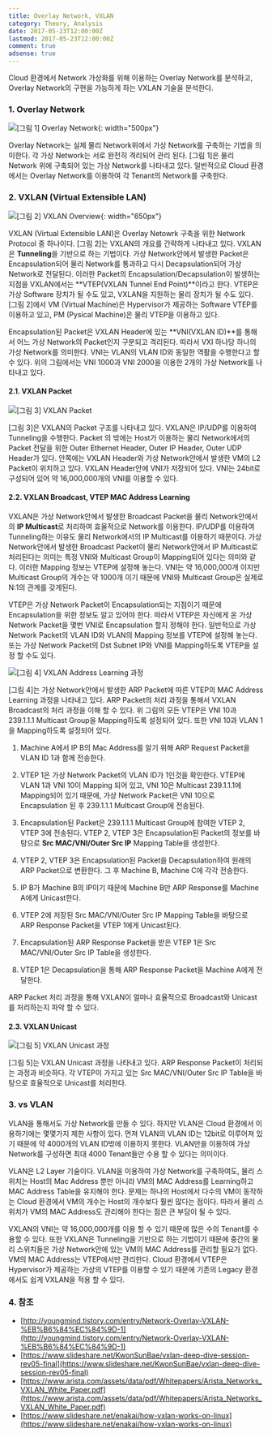 ```yaml
---
title: Overlay Network, VXLAN
category: Theory, Analysis
date: 2017-05-23T12:00:00Z
lastmod: 2017-05-23T12:00:00Z
comment: true
adsense: true
---
```


Cloud 환경에서 Network 가상화를 위해 이용하는 Overlay Network를 분석하고, Overlay Network의 구현을 가능하게 하는 VXLAN 기술을 분석한다.

### 1. Overlay Network

![[그림 1] Overlay Network]({{site.baseurl}}/images/theory_analysis/Overlay_Network_VXLAN/Overlay.PNG){: width="500px"}

Overlay Network는 실제 물리 Network위에서 가상 Network를 구축하는 기법을 의미한다. 각 가상 Network는 서로 완전히 격리되어 관리 된다. [그림 1]은 물리 Network 위에 구축되어 있는 가상 Network를 나타내고 있다. 일반적으로 Cloud 환경에서는 Overlay Network를 이용하여 각 Tenant의 Network를 구축한다.

### 2. VXLAN (Virtual Extensible LAN)

![[그림 2] VXLAN Overview]({{site.baseurl}}/images/theory_analysis/Overlay_Network_VXLAN/VXLAN_Overview.PNG){: width="650px"}

VXLAN (Virtual Extensible LAN)은 Overlay Netowrk 구축을 위한 Network Protocol 중 하나이다. [그림 2]는 VXLAN의 개요를 간략하게 나타내고 있다. VXLAN은 **Tunneling**을 기반으로 하는 기법이다. 가상 Network안에서 발생한 Packet은 Encapsulation되어 물리 Network를 통과하고 다시 Decapsulation되어 가상 Network로 전달된다. 이러한 Packet의 Encapsulation/Decapsulation이 발생하는 지점을 VXLAN에서는 **VTEP(VXLAN Tunnel End Point)**이라고 한다. VTEP은 가상 Software 장치가 될 수도 있고, VXLAN을 지원하는 물리 장치가 될 수도 있다. [그림 2]에서 VM (Virtual Machine)은 Hypervisor가 제공하는 Software VTEP를 이용하고 있고, PM (Pysical Machine)은 물리 VTEP을 이용하고 있다.

Encapsulation된 Packet은 VXLAN Header에 있는 **VNI(VXLAN ID)**를 통해서 어느 가상 Network의 Packet인지 구분되고 격리된다. 따라서 VXI 하나당 하나의 가상 Network를 의미한다. VNI는 VLAN의 VLAN ID와 동일한 역활을 수행한다고 할 수 있다. 위의 그림에서는 VNI 1000과 VNI 2000을 이용한 2개의 가상 Network를 나타내고 있다.

#### 2.1. VXLAN Packet

![[그림 3] VXLAN Packet]({{site.baseurl}}/images/theory_analysis/Overlay_Network_VXLAN/VXLAN_Packet.PNG)

[그림 3]은 VXLAN의 Packet 구조를 나타내고 있다. VXLAN은 IP/UDP를 이용하여 Tunneling을 수행한다. Packet 의 밖에는 Host가 이용하는 물리 Network에서의 Packet 전달을 위한 Outer Ethernet Header, Outer IP Header, Outer UDP Header가 있다. 안쪽에는 VXLAN Header와 가상 Network안에서 발생한 VM의 L2 Packet이 위치하고 있다. VXLAN Header안에 VNI가 저장되어 있다. VNI는 24bit로 구성되어 있어 약 16,000,000개의 VNI를 이용할 수 있다.

#### 2.2. VXLAN Broadcast, VTEP MAC Address Learning

VXLAN은 가상 Network안에서 발생한 Broadcast Packet을 물리 Network안에서의 **IP Multicast**로 처리하여 효율적으로 Network를 이용한다. IP/UDP를 이용하여 Tunneling하는 이유도 물리 Network에서의 IP Multicast를 이용하기 때문이다. 가상 Network안에서 발생한 Broadcast Packet이 물리 Network안에서 IP Multicast로 처리된다는 의미는 특정 VNI와 Multicast Group이 Mapping되어 있다는 의미와 같다. 이러한 Mapping 정보는 VTEP에 설정해 놓는다. VNI는 약 16,000,000개 이지만 Multicast Group의 개수는 약 1000개 이기 때문에 VNI와 Multicast Group은 실제로 N:1의 관계를 갖게된다.

VTEP은 가상 Network Packet이 Encapsulation되는 지점이기 때문에 Encapsulation을 위한 정보도 알고 있어야 한다. 따라서 VTEP은 자신에게 온 가상 Network Packet을 몇번 VNI로 Encapsulation 할지 정해야 한다. 일반적으로 가상 Network Packet의 VLAN ID와 VLAN의 Mapping 정보를 VTEP에 설정해 놓는다. 또는 가상 Network Packet의 Dst Subnet IP와 VNI를 Mapping하도록 VTEP을 설정 할 수도 있다.

![[그림 4] VXLAN Address Learning 과정]({{site.baseurl}}/images/theory_analysis/Overlay_Network_VXLAN/VXLAN_Address_Learning.PNG)

[그림 4]는 가상 Network안에서 발생한 ARP Packet에 따른 VTEP의 MAC Address Learning 과정을 나타내고 있다. ARP Packet의 처리 과정을 통해서 VXLAN Broadcast의 처리 과정을 이해 할 수 있다. 위 그림의 모든 VTEP은 VNI 10과 239.1.1.1 Multicast Group을 Mapping하도록 설정되어 있다. 또한 VNI 10과 VLAN 1을 Mapping하도록 설정되어 있다.

1. Machine A에서 IP B의 Mac Address를 알기 위해 ARP Request Packet을 VLAN ID 1과 함께 전송한다.

1. VTEP 1은 가상 Network Packet의 VLAN ID가 1인것을 확인한다. VTEP에 VLAN 1과 VNI 10이 Mapping 되어 있고, VNI 10은 Multicast 239.1.1.1에 Mapping되어 있기 때문에, 가상 Network Packet은 VNI 10으로 Encapsulation 된 후 239.1.1.1 Multicast Group에 전송된다.

1. Encapsulation된 Packet은 239.1.1.1 Multicast Group에 참여한 VTEP 2, VTEP 3에 전송된다. VTEP 2, VTEP 3은 Encapsulation된 Packet의 정보를 바탕으로 **Src MAC/VNI/Outer Src IP** Mapping Table을 생성한다.

1. VTEP 2, VTEP 3은 Encapsulation된 Packet을 Decapsulation하여 원래의 ARP Packet으로 변환한다. 그 후 Machine B, Machine C에 각각 전송한다.

1. IP B가 Machine B의 IP이기 때문에 Machine B만 ARP Response를 Machine A에게 Unicast한다.

1. VTEP 2에 저장된 Src MAC/VNI/Outer Src IP Mapping Table을 바탕으로 ARP Response Packet을 VTEP 1에게 Unicast된다.

1. Encapsulation된 ARP Response Packet을 받은 VTEP 1은 Src MAC/VNI/Outer Src IP Table을 생성한다.

1. VTEP 1은 Decapsulation을 통해 ARP Response Packet을 Machine A에게 전달한다.

ARP Packet 처리 과정을 통해 VXLAN이 얼마나 효율적으로 Broadcast와 Unicast를 처리하는지 파악 할 수 있다.

#### 2.3. VXLAN Unicast

![[그림 5] VXLAN Unicast 과정]({{site.baseurl}}/images/theory_analysis/Overlay_Network_VXLAN/VXLAN_Unicast.PNG)

[그림 5]는 VXLAN Unicast 과정을 나타내고 있다. ARP Response Packet이 처리되는 과정과 비슷하다. 각 VTEP이 가지고 있는 Src MAC/VNI/Outer Src IP Table을 바탕으로 효율적으로 Unicast를 처리한다.

### 3. vs VLAN

VLAN을 통해서도 가상 Network를 만들 수 있다. 하지만 VLAN은 Cloud 환경에서 이용하기에는 몇몇가지 제한 사항이 있다. 먼져 VLAN의 VLAN ID는 12bit로 이루어져 있기 때문에 약 4000개의 VLAN ID밖에 이용하지 못한다. VLAN만을 이용하여 가상 Network를 구성하면 최대 4000 Tenant들만 수용 할 수 있다는 의미이다.

VLAN은 L2 Layer 기술이다. VLAN을 이용하여 가상 Network를 구축하여도, 물리 스위치는 Host의 Mac Address 뿐만 아니라 VM의 MAC Address를 Learning하고 MAC Address Table을 유지해야 한다. 문제는 하나의 Host에서 다수의 VM이 동작하는 Cloud 환경에서 VM의 개수는 Host의 개수보다 훨씬 많다는 점이다. 따라서 물리 스위치가 VM의 MAC Address도 관리해야 한다는 점은 큰 부담이 될 수 있다.

VXLAN의 VNI는 약 16,000,000개를 이용 할 수 있기 때문에 많은 수의 Tenant를 수용할 수 있다. 또한 VXLAN은 Tunneling을 기반으로 하는 기법이기 때문에 중간의 물리 스위치들은 가상 Network안에 있는 VM의 MAC Address를 관리할 필요가 없다. VM의 MAC Address는 VTEP에서만 관리한다. Cloud 환경에서 VTEP은 Hypervisor가 제공하는 가상의 VTEP를 이용할 수 있기 때문에 기존의 Legacy 환경에서도 쉽게 VXLAN을 적용 할 수 있다.

### 4. 참조

* [http://youngmind.tistory.com/entry/Network-Overlay-VXLAN-%EB%B6%84%EC%84%9D-1](http://youngmind.tistory.com/entry/Network-Overlay-VXLAN-%EB%B6%84%EC%84%9D-1)
* [https://www.slideshare.net/KwonSunBae/vxlan-deep-dive-session-rev05-final](https://www.slideshare.net/KwonSunBae/vxlan-deep-dive-session-rev05-final)
* [https://www.arista.com/assets/data/pdf/Whitepapers/Arista_Networks_VXLAN_White_Paper.pdf](https://www.arista.com/assets/data/pdf/Whitepapers/Arista_Networks_VXLAN_White_Paper.pdf)
* [https://www.slideshare.net/enakai/how-vxlan-works-on-linux](https://www.slideshare.net/enakai/how-vxlan-works-on-linux)
